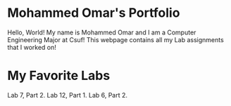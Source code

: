 
# Mohammed Omar's Portfolio

Hello, World! My name is Mohammed Omar and I am a Computer Engineering Major at Csuf!
This webpage contains all my Lab assignments that I worked on!

# My Favorite Labs

Lab 7, Part 2.
Lab 12, Part 1.
Lab 6, Part 2.